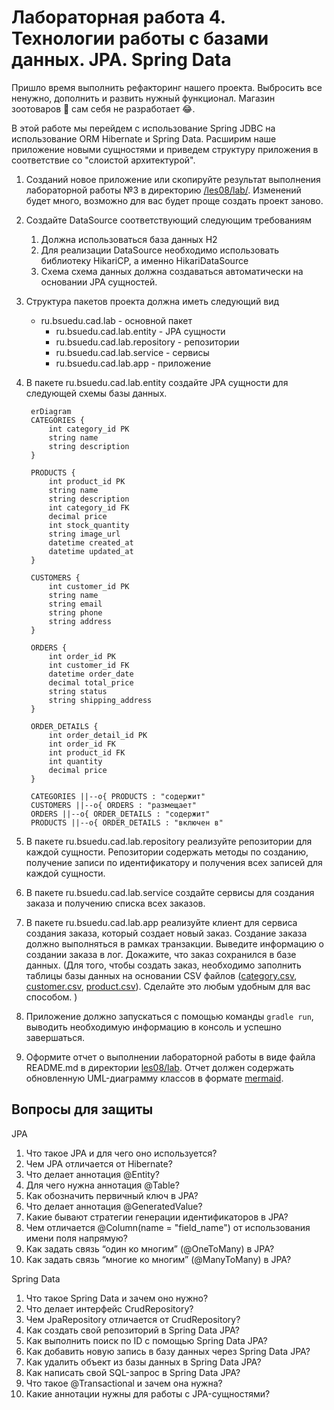 # Лабораторная работа 4. Технологии работы с базами данных. JPA. Spring Data

Пришло время выполнить рефакторинг нашего проекта. Выбросить все ненужно, дополнить и развить нужный функционал. Магазин зоотоваров 🐶 сам себя не разработает 😂.

В этой работе мы перейдем с использование Spring JDBC на использование ORM Hibernate и Spring Data. Расширим наше приложение новыми сущностями и приведем структуру приложения в соответствие со "слоистой архитектурой".

1. Созданий новое приложение или скопируйте результат выполнения лабораторной работы №3 в директорию [/les08/lab/](/les08/lab/). Изменений будет много, возможно для вас будет проще создать проект заново.
2. Создайте DataSource соответствующий следующим требованиям
   1. Должна использоваться база данных H2
   2. Для реализации DataSource необходимо использовать библиотеку HikariCP, а именно HikariDataSource
   3. Схема схема данных должна создаваться автоматически на основании JPA сущностей.
3. Структура пакетов проекта должна иметь следующий вид
    - ru.bsuedu.cad.lab - основной пакет
      - ru.bsuedu.cad.lab.entity -  JPA сущности
      - ru.bsuedu.cad.lab.repository - репозитории
      - ru.bsuedu.cad.lab.service - сервисы
      - ru.bsuedu.cad.lab.app - приложение
4. В пакете ru.bsuedu.cad.lab.entity создайте JPA сущности для следующей схемы базы данных.
   
   ``` mermaid
    erDiagram
    CATEGORIES {
        int category_id PK
        string name
        string description
    }
    
    PRODUCTS {
        int product_id PK
        string name
        string description
        int category_id FK
        decimal price
        int stock_quantity
        string image_url
        datetime created_at
        datetime updated_at
    }

    CUSTOMERS {
        int customer_id PK
        string name
        string email
        string phone
        string address
    }

    ORDERS {
        int order_id PK
        int customer_id FK
        datetime order_date
        decimal total_price
        string status
        string shipping_address
    }

    ORDER_DETAILS {
        int order_detail_id PK
        int order_id FK
        int product_id FK
        int quantity
        decimal price
    }

    CATEGORIES ||--o{ PRODUCTS : "содержит"
    CUSTOMERS ||--o{ ORDERS : "размещает"
    ORDERS ||--o{ ORDER_DETAILS : "содержит"
    PRODUCTS ||--o{ ORDER_DETAILS : "включен в"
   ```

5. В пакете ru.bsuedu.cad.lab.repository реализуйте репозитории для каждой сущности. Репозитории содержать методы по созданию, получение записи по идентификатору и получения всех записей для каждой сущности.
6. В пакете ru.bsuedu.cad.lab.service создайте сервисы для создания заказа и получению списка всех заказов.
7. В пакете ru.bsuedu.cad.lab.app реализуйте клиент для сервиса создания заказа, который создает новый заказ. Создание заказа должно выполняться в рамках транзакции. Выведите информацию о создании заказа в лог. Докажите, что заказ сохранился в базе данных. (Для того, чтобы создать заказ, необходимо заполнить таблицы базы данных на основании CSV файлов ([category.csv](./assets/category.csv), [customer.csv](./assets/customer.csv), [product.csv](./assets/product.csv)). Сделайте это любым удобным для вас способом. )
8. Приложение должно запускаться с помощью команды ```gradle run```, выводить необходимую информацию в консоль и успешно завершаться.
9. Оформите отчет о выполнении лабораторной работы в виде файла  README.md в директории [les08/lab](/les08/lab/). Отчет должен содержать обновленную  UML-диаграмму классов в формате [mermaid](https://mermaid.js.org/).

## Вопросы для защиты

JPA

1. Что такое JPA и для чего оно используется?
2. Чем JPA отличается от Hibernate?
3. Что делает аннотация @Entity?
4. Для чего нужна аннотация @Table?
5. Как обозначить первичный ключ в JPA?
6. Что делает аннотация @GeneratedValue?
7. Какие бывают стратегии генерации идентификаторов в JPA?
8. Чем отличается @Column(name = "field_name") от использования имени поля напрямую?
9. Как задать связь “один ко многим” (@OneToMany) в JPA?
10. Как задать связь “многие ко многим” (@ManyToMany) в JPA?

Spring Data

1. Что такое Spring Data и зачем оно нужно?
2. Что делает интерфейс CrudRepository?
3. Чем JpaRepository отличается от CrudRepository?
4. Как создать свой репозиторий в Spring Data JPA?
5. Как выполнить поиск по ID с помощью Spring Data JPA?
6. Как добавить новую запись в базу данных через Spring Data JPA?
7. Как удалить объект из базы данных в Spring Data JPA?
8. Как написать свой SQL-запрос в Spring Data JPA?
9. Что такое @Transactional и зачем она нужна?
10. Какие аннотации нужны для работы с JPA-сущностями?